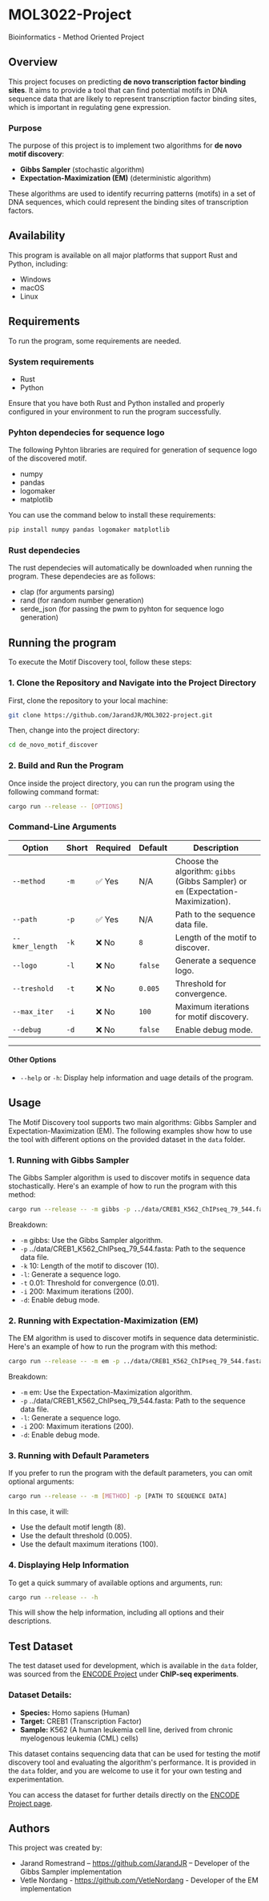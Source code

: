 # MOL3022-Project
Bioinformatics - Method Oriented Project

## Overview
This project focuses on predicting **de novo transcription factor binding sites**. It aims to provide a tool that can find potential motifs in DNA sequence data that are likely to represent transcription factor binding sites, which is important in regulating gene expression.

### **Purpose**

The purpose of this project is to implement two algorithms for **de novo motif discovery**:
- **Gibbs Sampler** (stochastic algorithm)
- **Expectation-Maximization (EM)** (deterministic algorithm)

These algorithms are used to identify recurring patterns (motifs) in a set of DNA sequences, which could represent the binding sites of transcription factors.

## Availability
This program is available on all major platforms that support Rust and Python, including:
- Windows
- macOS
- Linux


## Requirements
To run the program, some requirements are needed.
### System requirements
- Rust
- Python

Ensure that you have both Rust and Python installed and properly configured in your environment to run the program successfully.

### Pyhton dependecies for sequence logo
The following Pyhton libraries are required for generation of sequence logo of the discovered motif.
- numpy
- pandas
- logomaker
- matplotlib

You can use the command below to install these requirements:
```bash
pip install numpy pandas logomaker matplotlib
```
### Rust dependecies
The rust dependecies will automatically be downloaded when running the program. These dependecies are as follows:
- clap (for arguments parsing)
- rand (for random number generation)
- serde_json (for passing the pwm to pyhton for sequence logo generation)

## Running the program
To execute the Motif Discovery tool, follow these steps:

### 1. Clone the Repository and Navigate into the Project Directory
First, clone the repository to your local machine:
```bash
git clone https://github.com/JarandJR/MOL3022-project.git
```
Then, change into the project directory:
```bash
cd de_novo_motif_discover
```
### 2. Build and Run the Program
Once inside the project directory, you can run the program using the following command format:
```bash
cargo run --release -- [OPTIONS]
```

### Command-Line Arguments

| Option            | Short | Required | Default  | Description |
|------------------|------|----------|---------|-------------|
| `--method`       | `-m` | ✅ Yes   | N/A     | Choose the algorithm: `gibbs` (Gibbs Sampler) or `em` (Expectation-Maximization). |
| `--path`         | `-p` | ✅ Yes   | N/A     | Path to the sequence data file. |
| `--kmer_length`  | `-k` | ❌ No    | `8`     | Length of the motif to discover. |
| `--logo`         | `-l` | ❌ No    | `false` | Generate a sequence logo. |
| `--treshold`     | `-t` | ❌ No    | `0.005` | Threshold for convergence. |
| `--max_iter`     | `-i` | ❌ No    | `100`   | Maximum iterations for motif discovery. |
| `--debug`        | `-d` | ❌ No    | `false` | Enable debug mode. |
--------------------------------------
#### Other Options
- `--help` or `-h`: Display help information and uage details of the program.  

## Usage
The Motif Discovery tool supports two main algorithms: Gibbs Sampler and Expectation-Maximization (EM). The following examples show how to use the tool with different options on the provided dataset in the `data` folder.

### 1. Running with Gibbs Sampler
The Gibbs Sampler algorithm is used to discover motifs in sequence data stochastically. Here's an example of how to run the program with this method:
```bash
cargo run --release -- -m gibbs -p ../data/CREB1_K562_ChIPseq_79_544.fasta -k 10 -l -t 0.01 -i 200 -d
```
Breakdown:
- `-m` gibbs: Use the Gibbs Sampler algorithm.
- `-p` ../data/CREB1_K562_ChIPseq_79_544.fasta: Path to the sequence data file.
- `-k` 10: Length of the motif to discover (10).
- `-l`: Generate a sequence logo.
- `-t` 0.01: Threshold for convergence (0.01).
- `-i` 200: Maximum iterations (200).
- `-d`: Enable debug mode.

### 2. Running with Expectation-Maximization (EM)
The EM algorithm is used to discover motifs in sequence data deterministic. Here's an example of how to run the program with this method:

```bash
cargo run --release -- -m em -p ../data/CREB1_K562_ChIPseq_79_544.fasta
```
Breakdown:
- `-m` em: Use the Expectation-Maximization algorithm.
- `-p` ../data/CREB1_K562_ChIPseq_79_544.fasta: Path to the sequence data file.
- `-l`: Generate a sequence logo.
- `-i` 200: Maximum iterations (200).
- `-d`: Enable debug mode.

### 3. Running with Default Parameters
If you prefer to run the program with the default parameters, you can omit optional arguments:
```bash
cargo run --release -- -m [METHOD] -p [PATH TO SEQUENCE DATA]
```

In this case, it will:
- Use the default motif length (8).
- Use the default threshold (0.005).
- Use the default maximum iterations (100).

### 4. Displaying Help Information
To get a quick summary of available options and arguments, run:

```bash
cargo run --release -- -h
```

This will show the help information, including all options and their descriptions.

## **Test Dataset**

The test dataset used for development, which is available in the `data` folder, was sourced from the [ENCODE Project](https://www.encodeproject.org/) under **ChIP-seq experiments**.

### **Dataset Details:**
- **Species:** Homo sapiens (Human)
- **Target:** CREB1 (Transcription Factor)
- **Sample:** K562 (A human leukemia cell line, derived from chronic myelogenous leukemia (CML) cells)

This dataset contains sequencing data that can be used for testing the motif discovery tool and evaluating the algorithm's performance. It is provided in the `data` folder, and you are welcome to use it for your own testing and experimentation.

You can access the dataset for further details directly on the [ENCODE Project page](https://www.encodeproject.org/experiments/ENCSR000BSO/).

## Authors
This project was created by:
- Jarand Romestrand – https://github.com/JarandJR – Developer of the Gibbs Sampler implementation
- Vetle Nordang - https://github.com/VetleNordang - Developer of the EM implementation
